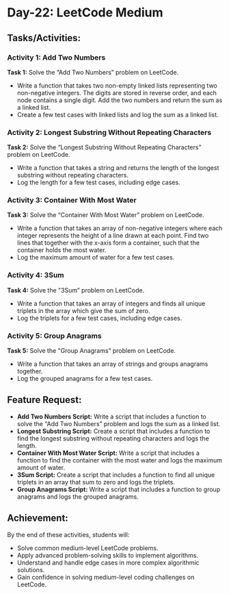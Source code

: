 # Day-22: LeetCode Medium

## Tasks/Activities:

### Activity 1: Add Two Numbers

**Task 1:** Solve the “Add Two Numbers” problem on LeetCode.

- Write a function that takes two non-empty linked lists representing two non-negative integers. The digits are stored in reverse order, and each node contains a single digit. Add the two numbers and return the sum as a linked list.
- Create a few test cases with linked lists and log the sum as a linked list.

### Activity 2: Longest Substring Without Repeating Characters

**Task 2:** Solve the “Longest Substring Without Repeating Characters” problem on LeetCode.

- Write a function that takes a string and returns the length of the longest substring without repeating characters.
- Log the length for a few test cases, including edge cases.

### Activity 3: Container With Most Water

**Task 3:** Solve the “Container With Most Water” problem on LeetCode.

- Write a function that takes an array of non-negative integers where each integer represents the height of a line drawn at each point. Find two lines that together with the x-axis form a container, such that the container holds the most water.
- Log the maximum amount of water for a few test cases.

### Activity 4: 3Sum

**Task 4:** Solve the "3Sum” problem on LeetCode.

- Write a function that takes an array of integers and finds all unique triplets in the array which give the sum of zero.
- Log the triplets for a few test cases, including edge cases.

### Activity 5: Group Anagrams

**Task 5:** Solve the "Group Anagrams” problem on LeetCode.

- Write a function that takes an array of strings and groups anagrams together.
- Log the grouped anagrams for a few test cases.

## Feature Request:

- **Add Two Numbers Script:** Write a script that includes a function to solve the "Add Two Numbers” problem and logs the sum as a linked list.
- **Longest Substring Script:** Create a script that includes a function to find the longest substring without repeating characters and logs the length.
- **Container With Most Water Script:** Write a script that includes a function to find the container with the most water and logs the maximum amount of water.
- **3Sum Script:** Create a script that includes a function to find all unique triplets in an array that sum to zero and logs the triplets.
- **Group Anagrams Script:** Write a script that includes a function to group anagrams and logs the grouped anagrams.

## Achievement:

By the end of these activities, students will:

- Solve common medium-level LeetCode problems.
- Apply advanced problem-solving skills to implement algorithms.
- Understand and handle edge cases in more complex algorithmic solutions.
- Gain confidence in solving medium-level coding challenges on LeetCode.
